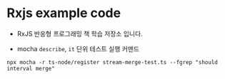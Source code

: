# Rxjs example code

* RxJS 반응형 프로그래밍 책 학습 저장소 입니다. 

* mocha `describe`, `it` 단위 테스트 실행 커맨드 

```shell script
npx mocha -r ts-node/register stream-merge-test.ts --fgrep "should interval merge"
```
